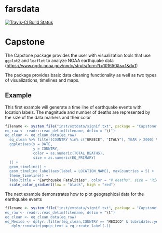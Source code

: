 <!-- README.md is generated from README.Rmd. Please edit that file -->
farsdata
========

[![Travis-CI Build Status](https://travis-ci.org/danlanguedoc/Capstone.svg?branch=master)](https://travis-ci.org/danlanguedoc/Capstone)

Capstone
========

The Capstone package provides the user with visualization tools that use `ggplot2` and `leaflet` to analyze NOAA earthquake data (<https://www.ngdc.noaa.gov/nndc/struts/form?t=101650&s=1&d=1>)

The package provides basic data cleaning functionality as well as two types of visualizations, timelines and maps.

Example
-------

This first example will generate a time line of earthquake events with location labels. The magnitude and number of deaths are represented by the size of the data markers and their color

``` r
filename <- system.file("inst/extdata/signif.txt", package = "Capstone")"
eq_raw <- readr::read_delim(filename, delim = "\t")
eq_clean <- eq_clean_data(eq_raw)
  eq_clean %>% filter(COUNTRY %in% c("GREECE", "ITALY"), YEAR > 2000) %>%
  ggplot(aes(x = DATE,
             y = COUNTRY,
             color = as.numeric(TOTAL_DEATHS),
             size = as.numeric(EQ_PRIMARY)
  )) +
  geom_timeline() +
  geom_timeline_label(aes(label = LOCATION_NAME), maxCountries = 5) +
  theme_timeline() +
  labs(title = "Earthquake Fatalities", color = "# deaths", size = "Richter scale value") +
  scale_color_gradient(low = "black", high = "red")
```

The next example demonstrates how to plot geographical data for the earthquake events

``` r
filename <- system.file("inst/extdata/signif.txt", package = "Capstone")"
eq_raw <- readr::read_delim(filename, delim = "\t")
eq_clean <- eq_clean_data(eq_raw)
eq_Mexico <- dplyr::filter(eq_clean,COUNTRY == "MEXICO" & lubridate::year(DATE) >2000) %>%
   dplyr::mutate(popup_text = eq_create_label(.))
```
